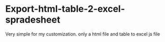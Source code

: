 # Export-html-table-2-excel-spradesheet
Very simple for my customization. only a html file and table to excel js file
